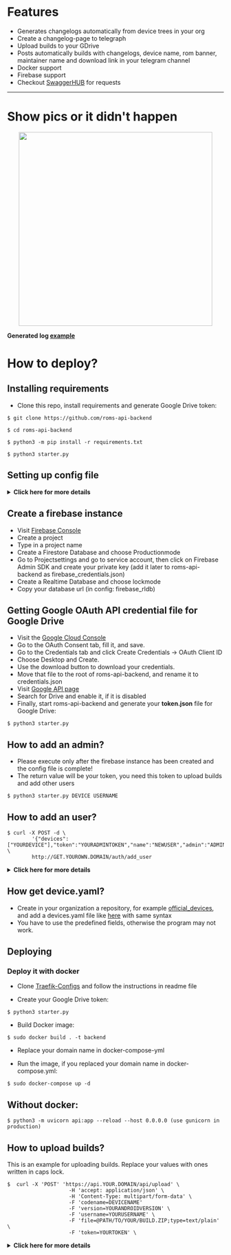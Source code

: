 
# Features
- Generates changelogs automatically from device trees in your org
- Create a changelog-page to telegraph
- Upload builds to your GDrive
- Posts automatically builds with changelogs, device name, rom banner, maintainer name and download link in your telegram channel
- Docker support
- Firebase support
- Checkout [SwaggerHUB](https://app.swaggerhub.com/apis/Billaids/ROMS-REST-API/0.1.0) for requests
---
# Show pics or it didn't happen
<p align="center">
	<img src="https://i.imgur.com/opuyhXL.png" width="450">
</p>

<p><b>Generated log <a href="https://telegra.ph/DerpFest-for-violet-04-06-54">example</a></b></p>

# How to deploy?
## Installing requirements
- Clone this repo, install requirements and generate Google Drive token:
<div class="termy">

```console
$ git clone https://github.com/roms-api-backend

$ cd roms-api-backend

$ python3 -m pip install -r requirements.txt

$ python3 starter.py

```
</div>

## Setting up config file
<details>
    <summary><b>Click here for more details</b></summary>

Fill up rest of the fields. Meaning of each fields are described below:
- **devices_org**: This is the name of your github organization.
- **github_token**: This is your github token.
- **drive_id**: This is the folder ID of the Google Drive Folder to where you upload your builds.
- **firebase_cred_file**: This is the path to your firebase credential file.
- **firebase_project_id**: This the id of your firebase project id, check url after you created a project
- **firebase_collection_user**: This is the name of the collection for user authentification.
- **firebase_collection_admin**: This is the name of the collection for admin authentification.
- **firebase_rldb**: This is the url of your firebase realtime database.
- **firebase_rldb_builds_db**: This is the collection name where save informations about builds.
- **rom_name**: This is the name of your rom.
- **author_name**: This is the author name for telegraph posts.
- **rom_pic_url**: This the rom banner url
- **telegram_token**: The telegram bot token that you get from [@Bot](https://t.me/Botr)
- **channel_name**:  This is the name of your telegram channel for example @channel123
- **support_group**: This is the support group name for example @mrv8x
- **devices_url**: This is the direct link to your devices.yaml file in your organization
</details>

## Create a firebase instance
- Visit [Firebase Console](https://console.firebase.google.com/)
- Create a project
- Type in a project name
- Create a Firestore Database and choose Productionmode
- Go to Projectsettings and go to service account, then click on Firebase Admin SDK and create your private key (add it later to roms-api-backend as firebase_credentials.json)
- Create a Realtime Database and choose lockmode
- Copy your database url (in config: firebase_rldb)

## Getting Google OAuth API credential file for Google Drive

- Visit the [Google Cloud Console](https://console.developers.google.com/apis/credentials)
- Go to the OAuth Consent tab, fill it, and save.
- Go to the Credentials tab and click Create Credentials -> OAuth Client ID
- Choose Desktop and Create.
- Use the download button to download your credentials.
- Move that file to the root of roms-api-backend, and rename it to credentials.json
- Visit [Google API page](https://console.developers.google.com/apis/library)
- Search for Drive and enable it, if it is disabled
- Finally, start roms-api-backend and generate your **token.json** file for Google Drive:
<div class="termy">

```console
$ python3 starter.py
```
</div>
    
## How to add an admin?
- Please execute only after the firebase instance has been created and the config file is complete!
- The return value will be your token, you need this token to upload builds and add other users
<div class="termy">

```console
$ python3 starter.py DEVICE USERNAME
```
</div>

## How to add an user?
<div class="termy">

```console
$ curl -X POST -d \
        '{"devices":["YOURDEVICE"],"token":"YOURADMINTOKEN","name":"NEWUSER","admin":"ADMINNAME"}' \
        http://GET.YOUROWN.DOMAIN/auth/add_user
```
</div>

<details>
    <summary><b>Click here for more details</b></summary>

Replace rest of the fields. Meaning of each fields are described below:
- **devices**: Add one or several devices with their codenames from new user
- **token**: Admin authentication token
- **name**: Name from new user
- **admin**: Name from Admin

</details>

## How get device.yaml?
- Create in your organization a repository, for example [official_devices](https://github.com/stormbreaker-project/official_devices), and add a devices.yaml file like [here](https://github.com/roms-rest-api/roms-api-backend/blob/master/devices_example.yaml) with same syntax
- You have to use the predefined fields, otherwise the program may not work.

## Deploying
### Deploy it with docker
- Clone [Traefik-Configs](https://github.com/roms-rest-api/traefik-configs) and follow the instructions in readme file

- Create your Google Drive token:

<div class="termy">

```console
$ python3 starter.py
```
</div>


- Build Docker image:
<div class="termy">

```console
$ sudo docker build . -t backend
```
</div>

- Replace your domain name in docker-compose-yml

- Run the image, if you replaced your domain name in docker-compose.yml:
<div class="termy">

```console
$ sudo docker-compose up -d
```
</div>

## Without docker:
<div class="termy">

```console
$ python3 -m uvicorn api:app --reload --host 0.0.0.0 (use gunicorn in production)

```
</div>

## How to upload builds?
This is an example for uploading builds. Replace your values with ones written in caps lock.
<div class="termy">

```console
$  curl -X 'POST' 'https://api.YOUR.DOMAIN/api/upload' \   
                    -H 'accept: application/json' \  
                    -H 'Content-Type: multipart/form-data' \
                    -F 'codename=DEVICENAME' 
                    -F 'version=YOURANDROIDVERSION' \   
                    -F 'username=YOURUSERNAME' \  
                    -F 'file=@PATH/TO/YOUR/BUILD.ZIP;type=text/plain' \
                    -F 'token=YOURTOKEN' \
```
</div>

<details>
    <summary><b>Click here for more details</b></summary>

Replace rest of the fields. Meaning of each fields are described below:
- **codename**: Codename from device, for example violet
- **version**: Android version, for example eleven-plus
- **username**: Username
- **file**: Path to your build, for example $OUT/lineage-18.1-20210413-UNOFFICIAL-billie.zip
- **token**: Authentication token

</details>
